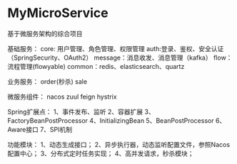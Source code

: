 # MyMicroService
基于微服务架构的综合项目

基础服务：
core: 用户管理、角色管理、权限管理
auth:登录、鉴权、安全认证（SpringSecurity、OAuth2）
message：消息收发、消息管理（kafka）
flow：流程管理(flowyable)
common：redis、elasticsearch、quartz

业务服务：
order(秒杀)
sale


微服务组件：
nacos
zuul
feign
hystrix

Spring扩展点：
1、事件发布、监听
2、容器扩展
3、FactoryBeanPostProcessor
4、InitializingBean
5、BeanPostProcessor
6、Aware接口
7、SPI机制

功能模块：
1、动态生成接口；
2、异步执行器，动态监听配置文件，参照Nacos配置中心；
3、分布式定时任务实现；
4、高并发请求，秒杀模块；
